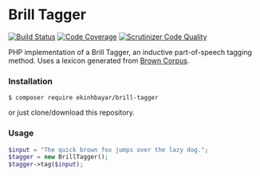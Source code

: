 # Brill Tagger 
[![Build Status](https://travis-ci.org/ekinhbayar/BrillTagger.svg?branch=master)](https://travis-ci.org/ekinhbayar/BrillTagger) [![Code Coverage](https://scrutinizer-ci.com/g/ekinhbayar/BrillTagger/badges/coverage.png?b=unit-tests)](https://scrutinizer-ci.com/g/ekinhbayar/BrillTagger/?branch=master) [![Scrutinizer Code Quality](https://scrutinizer-ci.com/g/ekinhbayar/BrillTagger/badges/quality-score.png?b=unit-tests)](https://scrutinizer-ci.com/g/ekinhbayar/BrillTagger/?branch=master)

PHP implementation of a Brill Tagger, an inductive part-of-speech tagging method.
Uses a lexicon generated from [Brown Corpus](https://github.com/ekinhbayar/brown-corpus).

### Installation

`$ composer require ekinhbayar/brill-tagger`

or just clone/download this repository.

### Usage

```php
$input = "The quick brown fox jumps over the lazy dog.";
$tagger = new BrillTagger();
$tagger->tag($input);
```
